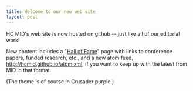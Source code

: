 ```yaml
---
title: Welcome to our new web site
layout: post
---
```

 
HC MID's web site is now hosted on github -- just like all of our editorial work! 

New content includes a "[Hall of Fame](http://hcmid.github.io/hof/)" page with links to conference papers, funded research, etc., and a new atom feed, <http://hcmid.github.io/atom.xml>, if you want to keep up with the latest from MID in that format.

(The theme is of course in Crusader purple.)